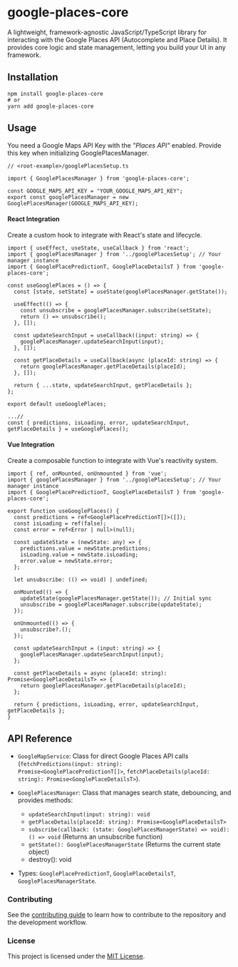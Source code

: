 # google-places-core

A lightweight, framework-agnostic JavaScript/TypeScript library for interacting with the Google Places API (Autocomplete and Place Details). It provides core logic and state management, letting you build your UI in any framework.

## Installation
```
npm install google-places-core
# or
yarn add google-places-core
```

## Usage
You need a Google Maps API Key with the *"Places API"* enabled. Provide this key when initializing GooglePlacesManager.

```
// <root-example>/googlePlacesSetup.ts

import { GooglePlacesManager } from 'google-places-core';

const GOOGLE_MAPS_API_KEY = "YOUR_GOOGLE_MAPS_API_KEY";
export const googlePlacesManager = new GooglePlacesManager(GOOGLE_MAPS_API_KEY);
```

#### React Integration
Create a custom hook to integrate with React's state and lifecycle.
```
import { useEffect, useState, useCallback } from 'react';
import { googlePlacesManager } from '../googlePlacesSetup'; // Your manager instance
import { GooglePlacePredictionT, GooglePlaceDetailsT } from 'google-places-core';

const useGooglePlaces = () => {
  const [state, setState] = useState(googlePlacesManager.getState());

  useEffect(() => {
    const unsubscribe = googlePlacesManager.subscribe(setState);
    return () => unsubscribe();
  }, []);

  const updateSearchInput = useCallback((input: string) => {
    googlePlacesManager.updateSearchInput(input);
  }, []);

  const getPlaceDetails = useCallback(async (placeId: string) => {
    return googlePlacesManager.getPlaceDetails(placeId);
  }, []);

  return { ...state, updateSearchInput, getPlaceDetails };
};

export default useGooglePlaces;

...//
const { predictions, isLoading, error, updateSearchInput, getPlaceDetails } = useGooglePlaces();
```

#### Vue Integration
Create a composable function to integrate with Vue's reactivity system.
```
import { ref, onMounted, onUnmounted } from 'vue';
import { googlePlacesManager } from '../googlePlacesSetup'; // Your manager instance
import { GooglePlacePredictionT, GooglePlaceDetailsT } from 'google-places-core';

export function useGooglePlaces() {
  const predictions = ref<GooglePlacePredictionT[]>([]);
  const isLoading = ref(false);
  const error = ref<Error | null>(null);

  const updateState = (newState: any) => {
    predictions.value = newState.predictions;
    isLoading.value = newState.isLoading;
    error.value = newState.error;
  };

  let unsubscribe: (() => void) | undefined;

  onMounted(() => {
    updateState(googlePlacesManager.getState()); // Initial sync
    unsubscribe = googlePlacesManager.subscribe(updateState);
  });

  onUnmounted(() => {
    unsubscribe?.();
  });

  const updateSearchInput = (input: string) => {
    googlePlacesManager.updateSearchInput(input);
  };

  const getPlaceDetails = async (placeId: string): Promise<GooglePlaceDetailsT> => {
    return googlePlacesManager.getPlaceDetails(placeId);
  };

  return { predictions, isLoading, error, updateSearchInput, getPlaceDetails };
}
```

## API Reference
- `GoogleMapService`: Class for direct Google Places API calls (`fetchPredictions(input: string): Promise<GooglePlacePredictionT[]>`, `fetchPlaceDetails(placeId: string): Promise<GooglePlaceDetailsT>`).

- `GooglePlacesManager`: Class that manages search state, debouncing, and provides methods:
  - `updateSearchInput(input: string): void`
  - `getPlaceDetails(placeId: string): Promise<GooglePlaceDetailsT>`
  - `subscribe(callback: (state: GooglePlacesManagerState) => void): () => void` (Returns an unsubscribe function)
  - `getState(): GooglePlacesManagerState` (Returns the current state object)
  - destroy(): void

- Types: `GooglePlacePredictionT`, `GooglePlaceDetailsT`, `GooglePlacesManagerState`.

### Contributing

See the [contributing guide](CONTRIBUTING.md) to learn how to contribute to the repository and the development workflow.

### License
This project is licensed under the [MIT License](https://github.com/sadewole/google-places-core/blob/main/LICENSE).